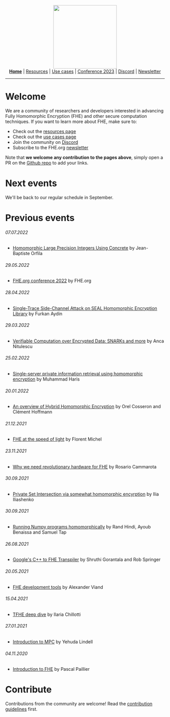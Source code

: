<!-- Main header navigation -->
<p align="center">
  <img width="200" src="https://user-images.githubusercontent.com/5758427/180978488-db825482-5a58-4c7c-9589-c494a6f0be04.png"><br/>
  <a href="https://fhe-org.github.io"><b>Home</b></a> | <a href="https://fhe-org.github.io/fhe-resources">Resources</a> | <a href="https://fhe-org.github.io/fhe-use-cases">Use cases</a> | <a href="https://fhe-org.github.io/conferences/conference-2023/home">Conference 2023</a> | <a href="https://discord.fhe.org">Discord</a> | <a href="https://fheorg.substack.com">Newsletter</a> 
</p>
<hr/>
<!-- /Main header navigation -->

# Welcome
  
We are a community of researchers and developers interested in advancing Fully Homomorphic Encryption (FHE) and other secure computation techniques.
If you want to learn more about FHE, make sure to:

- Check out the [resources page](https://fhe-org.github.io/fhe-resources)
- Check out the [use cases page](https://fhe-org.github.io/fhe-use-cases)
- Join the community on [Discord](https://discord.fhe.org)
- Subscribe to the FHE.org [newsletter](https://fheorg.substack.com/)

Note that <b>we welcome any contribution to the pages above</b>, simply open a PR on the <a href="https://github.com/fhe-org/fhe-org">Github repo</a> to add your links.

# Next events
We'll be back to our regular schedule in September.

# Previous events

###### 07.07.2022
- [Homomorphic Large Precision Integers Using Concrete](https://fhe-org.github.io/meetups/homomorphic-Large-Precision-Integers-Using-Concrete) by Jean-Baptiste Orfila

###### 29.05.2022
- [FHE.org conference 2022](https://fhe-org.github.io/conferences/conference-2022/resources) by FHE.org

###### 28.04.2022
- [Single-Trace Side-Channel Attack on SEAL Homomorphic Encryption Library](https://fhe-org.github.io/meetups/single-trace-side-channel-attack-on-seal-homomorphic-encryption-library) by Furkan Aydin

###### 29.03.2022
- [Verifiable Computation over Encrypted Data: SNARKs and more]([https://fhe-org.github.io/conferences/conference-2022/resources](https://fhe-org.github.io/meetups/verifiable-computation-over-encrypted-data-snarks-and-more)) by Anca Nitulescu

###### 25.02.2022
- [Single-server private information retrieval using homomorphic encryption](https://fhe-org.github.io/meetups/single-server-private-information-retrieval-using-homomorphic-encryption) by Muhammad Haris

###### 20.01.2022
- [An overview of Hybrid Homomorphic Encryption](https://fhe-org.github.io/meetups/an-overview-of-hybrid-homomorphic-encryption) by Orel Cosseron and Clément Hoffmann

###### 21.12.2021
- [FHE at the speed of light](https://fhe-org.github.io/meetups/fhe-at-the-speed-of-light) by Florent Michel

###### 23.11.2021
- [Why we need revolutionary hardware for FHE](https://fhe-org.github.io/meetups/why-we-need-revolutionary-hardware-for-fhe) by Rosario Cammarota

###### 30.09.2021
- [Private Set Intersection via somewhat homomorphic encyrption](https://fhe-org.github.io/meetups/private-set-intersection-via-somewhat-homomorphic-encryption) by Ilia Iliashenko

###### 30.09.2021
- [Running Numpy programs homomorphically](https://fhe-org.github.io/meetups/running-numpy-programs-homomorphically) by Rand Hindi, Ayoub Benaissa and Samuel Tap

###### 26.08.2021
- [Google's C++ to FHE Transpiler](https://fhe-org.github.io/meetups/google-c++-to-fhe-transpiler) by Shruthi Gorantala and Rob Springer

###### 20.05.2021
- [FHE development tools](https://fhe-org.github.io/meetups/fhe-development-tools) by Alexander Viand

###### 15.04.2021
- [TFHE deep dive](https://fhe-org.github.io/meetups/tfhe-deep-dive) by Ilaria Chillotti

###### 27.01.2021
- [Introduction to MPC](https://fhe-org.github.io/meetups/introduction-to-mpc) by Yehuda Lindell

###### 04.11.2020
- [Introduction to FHE](https://fhe-org.github.io/meetups/introduction-to-fhe) by Pascal Paillier

# Contribute
Contributions from the community are welcome! Read the [contribution guidelines](contributing.md) first.


